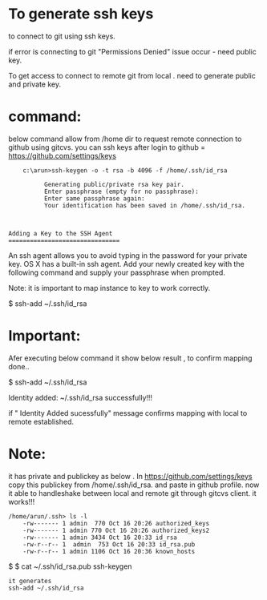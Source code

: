 To generate ssh keys 
=====================

to connect to git using ssh keys.

  if error is connecting to git "Permissions Denied" issue occur - need public key.
 
 To get access to connect to remote git from local . need to generate public and private key.

   command:
   ========
   
 below command allow from /home dir to request remote connection to github using gitcvs.
 you can ssh keys after login to github = https://github.com/settings/keys
 
   
        c:\arun>ssh-keygen -o -t rsa -b 4096 -f /home/.ssh/id_rsa
        
              Generating public/private rsa key pair.
              Enter passphrase (empty for no passphrase): 
              Enter same passphrase again: 
              Your identification has been saved in /home/.ssh/id_rsa.
              
     
     
    Adding a Key to the SSH Agent
    ===============================

  An ssh agent allows you to avoid typing in the password for your private key. OS X has a built-in ssh agent.
  Add your newly created key with the following command and supply your passphrase when prompted. 
  
  Note: it is important to map instance to key to work correctly.
  
  $ ssh-add ~/.ssh/id_rsa
  
  

 Important:
 ==========
 Afer executing below command it show below result , to confirm mapping done..
 
  $ ssh-add ~/.ssh/id_rsa

 Identity added: ~/.ssh/id_rsa successfully!!!

if " Identity Added sucessfully" message confirms mapping with local to remote established.

Note:
=====

it has private and publickey as below . In https://github.com/settings/keys copy this publickey from /home/.ssh/id_rsa.
and paste in github profile. now it able to handleshake between local and remote git through gitcvs client. it works!!!

    /home/arun/.ssh> ls -l
        -rw------- 1 admin  770 Oct 16 20:26 authorized_keys
        -rw------- 1 admin 770 Oct 16 20:26 authorized_keys2
        -rw------- 1 admin 3434 Oct 16 20:33 id_rsa
        -rw-r--r-- 1  admin  753 Oct 16 20:33 id_rsa.pub
        -rw-r--r-- 1 admin 1106 Oct 16 20:36 known_hosts

$
$ cat ~/.ssh/id_rsa.pub
    ssh-keygen 
    
    it generates 
    ssh-add ~/.ssh/id_rsa
